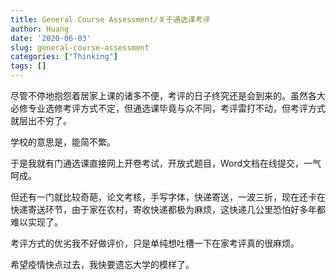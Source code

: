 ```yaml
---
title: General Course Assessment/关于通选课考评
author: Huang
date: '2020-06-03'
slug: general-course-assessment
categories: ["Thinking"]
tags: []
---
```


尽管不停地抱怨着居家上课的诸多不便，考评的日子终究还是会到来的。虽然各大必修专业选修考评方式不定，但通选课毕竟与众不同，考评雷打不动，但考评方式就层出不穷了。

学校的意思是，能简不繁。

于是我就有门通选课直接网上开卷考试，开放式题目，Word文档在线提交，一气呵成。

但还有一门就比较奇葩，论文考核，手写字体，快递寄送，一波三折，现在还卡在快递寄送环节，由于家在农村，寄收快递都极为麻烦，这快递几公里恐怕好多年都难以实现了。

考评方式的优劣我不好做评价，只是单纯想吐槽一下在家考评真的很麻烦。

希望疫情快点过去，我快要遗忘大学的模样了。

